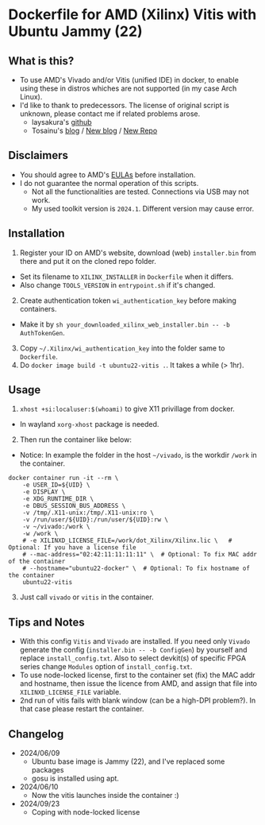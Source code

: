 # Dockerfile for AMD (Xilinx) Vitis with Ubuntu Jammy (22)

## What is this?
- To use AMD's Vivado and/or Vitis (unified IDE) in docker, to enable using these in distros whiches are not supported (in my case Arch Linux).
- I'd like to thank to predecessors. The license of original script is unknown, please contact me if related problems arose.
  - laysakura's [github](https://github.com/laysakura/docker-ubuntu-vivado)
  - Tosainu's [blog](https://blog.myon.info/entry/2018/09/15/install-xilinx-tools-into-docker-container/) / [New blog](https://myon.info/blog/2024/07/06/vivado-docker/) / [New Repo](https://github.com/Tosainu/docker-vivado)

## Disclaimers
- You should agree to AMD's [EULAs](https://docs.amd.com/r/en-US/ug973-vivado-release-notes-install-license/Running-the-Installer) before installation.
- I do not guarantee the normal operation of this scripts.
  - Not all the functionalities are tested. Connections via USB may not work.
  - My used toolkit version is `2024.1`. Different version may cause error.

## Installation
1. Register your ID on AMD's website, download (web) `installer.bin` from there and put it on the cloned repo folder.
  - Set its filename to `XILINX_INSTALLER` in `Dockerfile` when it differs.
  - Also change `TOOLS_VERSION` in `entrypoint.sh` if it's changed.
2. Create authentication token `wi_authentication_key` before making containers.
  - Make it by `sh your_downloaded_xilinx_web_installer.bin -- -b AuthTokenGen`.
3. Copy `~/.Xilinx/wi_authentication_key` into the folder same to `Dockerfile`.
4. Do `docker image build -t ubuntu22-vitis .`. It takes a while (> 1hr).

## Usage
1. `xhost +si:localuser:$(whoami)` to give X11 privillage from docker.
  - In wayland `xorg-xhost` package is needed.
2. Then run the container like below:
  - Notice: In example the folder in the host `~/vivado`, is the workdir `/work` in the container.
```
docker container run -it --rm \
    -e USER_ID=${UID} \
    -e DISPLAY \
    -e XDG_RUNTIME_DIR \
    -e DBUS_SESSION_BUS_ADDRESS \
    -v /tmp/.X11-unix:/tmp/.X11-unix:ro \
    -v /run/user/${UID}:/run/user/${UID}:rw \
    -v ~/vivado:/work \
    -w /work \
    # -e XILINXD_LICENSE_FILE=/work/dot_Xilinx/Xilinx.lic \   # Optional: If you have a license file
    # --mac-address="02:42:11:11:11:11" \  # Optional: To fix MAC addr of the container
    # --hostname="ubuntu22-docker" \  # Optional: To fix hostname of the container
    ubuntu22-vitis
```
3. Just call `vivado` or `vitis` in the container.

## Tips and Notes
- With this config `Vitis` and `Vivado` are installed. If you need only `Vivado` generate the config (`installer.bin -- -b ConfigGen`) by yourself and replace `install_config.txt`. Also to select devkit(s) of specific FPGA series change `Modules` option of `install_config.txt`.
- To use node-locked license, first to the container set (fix) the MAC addr and hostname, then issue the licence from AMD, and assign that file into `XILINXD_LICENSE_FILE` variable.
- 2nd run of vitis fails with blank window (can be a high-DPI problem?). In that case please restart the container.

## Changelog
- 2024/06/09
  - Ubuntu base image is Jammy (22), and I've replaced some packages
  - gosu is installed using apt.
- 2024/06/10
  - Now the vitis launches inside the container :)
- 2024/09/23
  - Coping with node-locked license